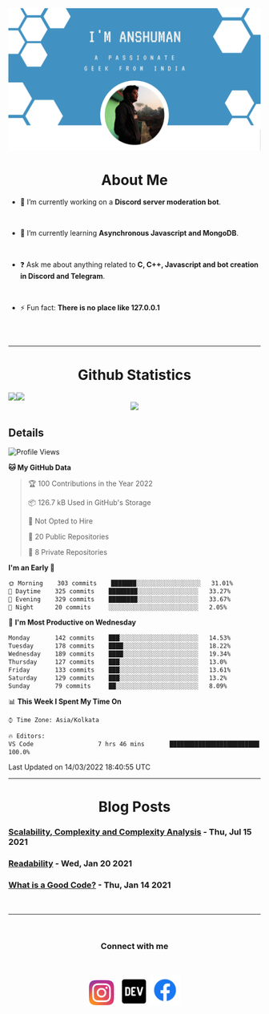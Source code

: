 
<img src=".\assets\img\output-onlinepngtools.png">

<br>

<div>
<div align="center">

# About Me

</div>


- 🔭 I’m currently working on a **Discord server moderation bot**. 

<br> 

- 🌱 I’m currently learning **Asynchronous Javascript and MongoDB**. 

<br> 

- ❓ Ask me about anything related to __C, C++, Javascript and bot creation in Discord and Telegram__. 

<br>

- ⚡ Fun fact: __There is no place like 127.0.0.1__ 
</div>

<br>
<br>

----

<div align="center">

# Github Statistics
<div align="left">
<img height="180em" src="https://github-readme-stats.vercel.app/api?username=anshumanmahato&hide_border=true&show_icons=true&custom_title=Contributions" /><img height="180em" src="https://github-readme-stats.vercel.app/api/top-langs/?username=anshumanmahato&hide_border=true&layout=compact&langs_count=6" />
</div>
<img height="180em" src="https://github-readme-streak-stats.herokuapp.com/?user=anshumanmahato&hide_border=true" />

<br/>

<div align="left">

## Details

<!--START_SECTION:waka-->
![Profile Views](http://img.shields.io/badge/Profile%20Views-0-blue)

**🐱 My GitHub Data** 

> 🏆 100 Contributions in the Year 2022
 > 
> 📦 126.7 kB Used in GitHub's Storage 
 > 
> 🚫 Not Opted to Hire
 > 
> 📜 20 Public Repositories 
 > 
> 🔑 8 Private Repositories  
 > 
**I'm an Early 🐤** 

```text
🌞 Morning    303 commits    ███████░░░░░░░░░░░░░░░░░░   31.01% 
🌆 Daytime    325 commits    ████████░░░░░░░░░░░░░░░░░   33.27% 
🌃 Evening    329 commits    ████████░░░░░░░░░░░░░░░░░   33.67% 
🌙 Night      20 commits     ░░░░░░░░░░░░░░░░░░░░░░░░░   2.05%

```
📅 **I'm Most Productive on Wednesday** 

```text
Monday       142 commits    ███░░░░░░░░░░░░░░░░░░░░░░   14.53% 
Tuesday      178 commits    ████░░░░░░░░░░░░░░░░░░░░░   18.22% 
Wednesday    189 commits    ████░░░░░░░░░░░░░░░░░░░░░   19.34% 
Thursday     127 commits    ███░░░░░░░░░░░░░░░░░░░░░░   13.0% 
Friday       133 commits    ███░░░░░░░░░░░░░░░░░░░░░░   13.61% 
Saturday     129 commits    ███░░░░░░░░░░░░░░░░░░░░░░   13.2% 
Sunday       79 commits     ██░░░░░░░░░░░░░░░░░░░░░░░   8.09%

```


📊 **This Week I Spent My Time On** 

```text
⌚︎ Time Zone: Asia/Kolkata

🔥 Editors: 
VS Code                  7 hrs 46 mins       █████████████████████████   100.0%

```


 Last Updated on 14/03/2022 18:40:55 UTC
<!--END_SECTION:waka-->

</div>

</div>

----
<div align="center">

# Blog Posts

<div align="left">
 
<!-- BLOG-POST-LIST:START -->
 ### [Scalability, Complexity and Complexity Analysis](https://dev.to/anshumanmahato/scalability-complexity-and-complexity-analysis-1pn5) - Thu, Jul 15 2021
 ### [Readability](https://dev.to/anshumanmahato/readability-2f7l) - Wed, Jan 20 2021
 ### [What is a Good Code?](https://dev.to/anshumanmahato/what-is-a-good-code-5ana) - Thu, Jan 14 2021<!-- BLOG-POST-LIST:END -->

</div>

</div>
<br>

----
<br>
<div align="center">
         
### Connect with me 
<br/>

[<img src="assets\svg\instagram-2-1.svg" height="50px">](https://instagram.com/anshuman_mahato)&nbsp;&nbsp;&nbsp;
[<img src="assets\svg\dev-badge.svg" height="55">](https://dev.to/anshumanmahato)&nbsp;
[<img src=".\assets\svg\Facebook-01.svg" height="60px">](https://www.facebook.com/anshuman.mahato.0935)

</div>
